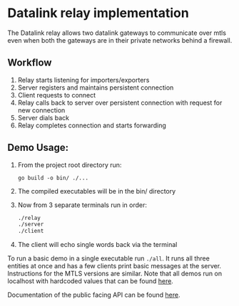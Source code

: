 # Datalink relay implementation
The Datalink relay allows two datalink gateways to communicate over mtls even when both the gateways are in their private networks behind a firewall.

## Workflow
1. Relay starts listening for importers/exporters
2. Server registers and maintains persistent connection
3. Client requests to connect
4. Relay calls back to server over persistent connection with request for new connection
5. Server dials back
6. Relay completes connection and starts forwarding

## Demo Usage:

1. From the project root directory run:

    ```go build -o bin/ ./...```   

2. The compiled executables will be in the bin/ directory

3. Now from 3 separate terminals run in order:

   ```sh
   ./relay
   ./server
   ./client
   ```

4. The client will echo single words back via the terminal

To run a basic demo in a single executable run ```./all```.  It runs all three entities at once and has a few clients print basic messages at the server. Instructions for the MTLS versions are similar. Note that all demos run on localhost with hardcoded values that can be found [here](example/utils).

Documentation of the public facing API can be found [here](docs/DOCUMENTATION.md). 
